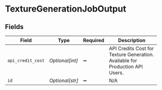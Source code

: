 # TextureGenerationJobOutput


## Fields

| Field                                                                        | Type                                                                         | Required                                                                     | Description                                                                  |
| ---------------------------------------------------------------------------- | ---------------------------------------------------------------------------- | ---------------------------------------------------------------------------- | ---------------------------------------------------------------------------- |
| `api_credit_cost`                                                            | *Optional[int]*                                                              | :heavy_minus_sign:                                                           | API Credits Cost for Texture Generation. Available for Production API Users. |
| `id`                                                                         | *Optional[str]*                                                              | :heavy_minus_sign:                                                           | N/A                                                                          |